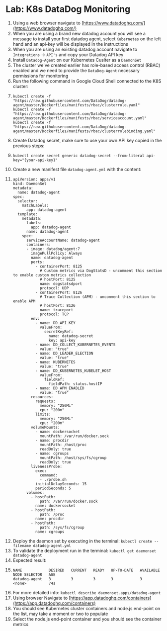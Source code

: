 # Lab: K8s DataDog Monitoring

1. Using a web browser navigate to [https://www.datadoghq.com/](https://www.datadoghq.com/)
2. When you are using a brand new datadog account you will see a message to install your first datadog agent, select `Kubernetes` on the left hand and an api-key will be displayed in the instructions
3. When you are using an existing datadog account navigate to `Integrations` -&gt; `API's` and copy your Datadog API key
4. Install `Datadog-Agent` on our Kubernetes Cuslter as a `DaemonSet`
5. The cluster we've created earlier has role-based access control (RBAC) enabled and we need to provide the `DataDog-Agent` necessary permissions for monitoring
6. Run the following command in Google Cloud Shell connected to the K8S cluster:
7. ```text
   kubectl create -f "https://raw.githubusercontent.com/DataDog/datadog-agent/master/Dockerfiles/manifests/rbac/clusterrole.yaml"
   kubectl create -f "https://raw.githubusercontent.com/DataDog/datadog-agent/master/Dockerfiles/manifests/rbac/serviceaccount.yaml"
   kubectl create -f "https://raw.githubusercontent.com/DataDog/datadog-agent/master/Dockerfiles/manifests/rbac/clusterrolebinding.yaml"
   ```
8. Create Datadog secret, make sure to use your own API key copied in the previous steps:
9. ```text
   kubectl create secret generic datadog-secret --from-literal api-key="{your-api-key}"
   ```
10. Create a new manifest file `datadog-agent.yml` with the content:
11. ```text
    apiVersion: apps/v1
    kind: DaemonSet
    metadata:
      name: datadog-agent
    spec:
      selector:
        matchLabels:
          app: datadog-agent
      template:
        metadata:
          labels:
            app: datadog-agent
          name: datadog-agent
        spec:
          serviceAccountName: datadog-agent
          containers:
          - image: datadog/agent:7
            imagePullPolicy: Always
            name: datadog-agent
            ports:
              - containerPort: 8125
                # Custom metrics via DogStatsD - uncomment this section to enable custom metrics collection
                # hostPort: 8125
                name: dogstatsdport
                protocol: UDP
              - containerPort: 8126
                # Trace Collection (APM) - uncomment this section to enable APM
                # hostPort: 8126
                name: traceport
                protocol: TCP
            env:
              - name: DD_API_KEY
                valueFrom:
                  secretKeyRef:
                    name: datadog-secret
                    key: api-key
              - name: DD_COLLECT_KUBERNETES_EVENTS
                value: "true"
              - name: DD_LEADER_ELECTION
                value: "true"
              - name: KUBERNETES
                value: "true"
              - name: DD_KUBERNETES_KUBELET_HOST
                valueFrom:
                  fieldRef:
                    fieldPath: status.hostIP
              - name: DD_APM_ENABLED
                value: "true"
            resources:
              requests:
                memory: "256Mi"
                cpu: "200m"
              limits:
                memory: "256Mi"
                cpu: "200m"
            volumeMounts:
              - name: dockersocket
                mountPath: /var/run/docker.sock
              - name: procdir
                mountPath: /host/proc
                readOnly: true
              - name: cgroups
                mountPath: /host/sys/fs/cgroup
                readOnly: true
            livenessProbe:
              exec:
                command:
                - ./probe.sh
              initialDelaySeconds: 15
              periodSeconds: 5
          volumes:
            - hostPath:
                path: /var/run/docker.sock
              name: dockersocket
            - hostPath:
                path: /proc
              name: procdir
            - hostPath:
                path: /sys/fs/cgroup
              name: cgroups
    ```
12. Deploy the daemon set by executing in the terminal: `kubectl create --filename datadog-agent.yml`
13. To validate the deployment run in the terminal: `kubectl get daemonset datadog-agent`
14. Expected result:
15. ```text
    NAME            DESIRED   CURRENT   READY   UP-TO-DATE   AVAILABLE   NODE SELECTOR   AGE
    datadog-agent   3         3         3       3            3           <none>          74s
    ```
16. For more detailed info: `kubectl describe daemonset.apps/datadog-agent`
17. Using browser Navigate to [https://app.datadoghq.com/containers](https://app.datadoghq.com/containers)
18. You should see Kubernetes cluster containers and node.js end-point on the list, may take a moment or two to populate
19. Select the node.js end-point container and you should see the container metrics

